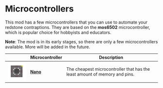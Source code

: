 # Microcontrollers

This mod has a few microcontrollers that you can use to automate your redstone contraptions. They are based on the **mos6502** microcontroller, which is popular choice for hobbyists and educators.

**Note**: The mod is in its early stages, so there are only a few microcontrollers available. More will be added in the future.

|  | Microcontroller | Description |
| --- | --- | --- |
| ![nano](../textures/items/nano.png) | [**Nano**](./nano.md) | The cheapest microcontroller that has the least amount of memory and pins. |